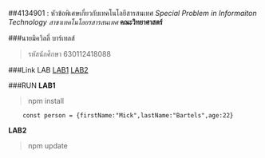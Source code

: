 ##4134901 : หัวข้อพิเศษเกี่ยวกับเทคโนโลยีสารสนเทศ
*Special Problem in Informaiton Technology*
_สาขาเทคโนโลยรสารสนเทศ_
**คณะวิทยาศาสตร์**

###นายมิควิลลี่ บาร์เทลส์
![]()
>รหัสนักศึกษา 630112418088

###Link LAB
[LAB1]()
[LAB2]()

###RUN
**LAB1**
>npm install
```
    const person = {firstName:"Mick",lastName:"Bartels",age:22}
```
**LAB2**
>npm update